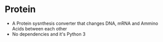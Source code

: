 Protein
=======

* A Protein sysnthesis converter that changes DNA, mRNA and Ammino Acids between each other
* No dependencies and it's Python 3